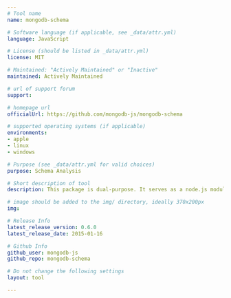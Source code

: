 ```yaml
---
# Tool name
name: mongodb-schema

# Software language (if applicable, see _data/attr.yml)
language: JavaScript

# License (should be listed in _data/attr.yml)
license: MIT

# Maintained: "Actively Maintained" or "Inactive"
maintained: Actively Maintained

# url of support forum
support: 

# homepage url
officialUrl: https://github.com/mongodb-js/mongodb-schema

# supported operating systems (if applicable)
environments:
- apple
- linux
- windows

# Purpose (see _data/attr.yml for valid choices)
purpose: Schema Analysis

# Short description of tool
description: This package is dual-purpose. It serves as a node.js module and can also be used in the MongoDB shell directly, where it extends the DBCollection shell object.

# image should be added to the img/ directory, ideally 370x200px
img: 

# Release Info
latest_release_version: 0.6.0
latest_release_date: 2015-01-16

# Github Info
github_user: mongodb-js
github_repo: mongodb-schema

# Do not change the following settings
layout: tool

---
```


